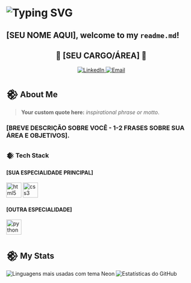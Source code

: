 <h1>
    <img src="https://readme-typing-svg.demolab.com?font=Orbitron&size=35&duration=3500&pause=1500&color=8E24AA&center=true&vCenter=true&width=700&lines=%3E_INITIATING+NEURAL+LINK...;%3E_HELLO+WORLD!;%3E_WELCOME+TO+MY+NETWORK;" alt="Typing SVG" />
  </h1>

## [SEU NOME AQUI], welcome to my `readme.md`!

<h2 align="center"> 👾 [SEU CARGO/ÁREA] 👾 </h2>

<div align="center">
 <a href="[SEU LINK DO LINKEDIN]" target="_blank">
    <img alt="LinkedIn" src="https://img.shields.io/badge/LinkedIn-000?style=for-the-badge&logo=linkedin&logoColor=00BFFF" />
  </a>
  <a href="mailto:[SEU EMAIL]" target="_blank">
    <img alt="Email" src="https://img.shields.io/badge/Email-0A0A0A?style=for-the-badge&logo=gmail&logoColor=8E24AA" />
  </a>
  <!-- Adicione mais redes sociais se necessário -->
</div>

## 𒆙 About Me

> **Your custom quote here:** _inspirational phrase or motto_.

<h3>[BREVE DESCRIÇÃO SOBRE VOCÊ - 1-2 FRASES SOBRE SUA ÁREA E OBJETIVOS].</h3>

### 𒀽 Tech Stack

#### [SUA ESPECIALIDADE PRINCIPAL]

<p>
  <!-- Adicione suas tecnologias frontend -->
  <img src="https://cdn.jsdelivr.net/gh/devicons/devicon/icons/html5/html5-original.svg" height="40" alt="html5 logo" />
  <img src="https://cdn.jsdelivr.net/gh/devicons/devicon/icons/css3/css3-original.svg" height="40" alt="css3 logo" />
  <!-- Adicione mais ícones conforme necessário -->
  
  <!-- Exemplo de placeholder para tecnologias -->
  <!-- <img src="https://cdn.jsdelivr.net/gh/devicons/devicon/icons/[TECNOLOGIA]/[TECNOLOGIA]-original.svg" height="40" alt="[TECNOLOGIA] logo" /> -->
</p>

#### [OUTRA ESPECIALIDADE]

<p>
  <!-- Adicione suas tecnologias de análise de dados/backend/etc -->
  <img src="https://cdn.jsdelivr.net/gh/devicons/devicon/icons/python/python-original.svg" height="40" alt="python logo" />
  <!-- Adicione mais ícones conforme necessário -->
</p>

## 𒆙 My Stats

<div>
  <img src="https://github-readme-stats.vercel.app/api/top-langs/?username=[SEU-USERNAME]&locale=pt-br&hide_border=true&bg_color=141321&title_color=E60073&text_color=A8A8A8&langs_count=7&colors=F92672,00FFFF,32CD32,FFD700,9400D3,FF5733" alt="Linguagens mais usadas com tema Neon" />
  <img src="https://github-readme-stats.vercel.app/api?username=[SEU-USERNAME]&show_icons=true&locale=pt-br&hide_border=true&bg_color=141321&title_color=E60073&text_color=A8A8A8&icon_color=00FFFF" alt="Estatísticas do GitHub" />
</div>

